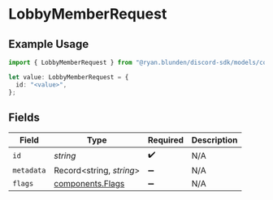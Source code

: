 # LobbyMemberRequest

## Example Usage

```typescript
import { LobbyMemberRequest } from "@ryan.blunden/discord-sdk/models/components";

let value: LobbyMemberRequest = {
  id: "<value>",
};
```

## Fields

| Field                                                | Type                                                 | Required                                             | Description                                          |
| ---------------------------------------------------- | ---------------------------------------------------- | ---------------------------------------------------- | ---------------------------------------------------- |
| `id`                                                 | *string*                                             | :heavy_check_mark:                                   | N/A                                                  |
| `metadata`                                           | Record<string, *string*>                             | :heavy_minus_sign:                                   | N/A                                                  |
| `flags`                                              | [components.Flags](../../models/components/flags.md) | :heavy_minus_sign:                                   | N/A                                                  |